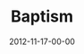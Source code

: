 ---
layout: message
category: message
series: "A Journey Home"
title: "Baptism"
date: 2012-11-17-00-00
message_id: 757
---